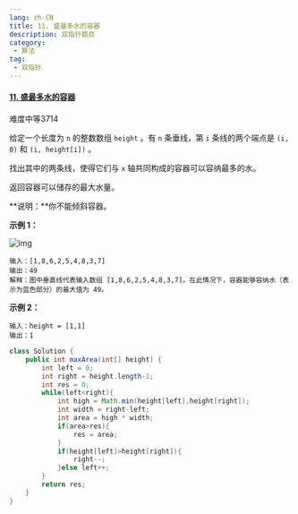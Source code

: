 ```yaml
---
lang: zh-CN
title: 11. 盛最多水的容器
description: 双指针题目
category: 
 - 算法
tag:
 - 双指针
---
```


#### [11. 盛最多水的容器](https://leetcode.cn/problems/container-with-most-water/)

难度中等3714

给定一个长度为 `n` 的整数数组 `height` 。有 `n` 条垂线，第 `i` 条线的两个端点是 `(i, 0)` 和 `(i, height[i])` 。

找出其中的两条线，使得它们与 `x` 轴共同构成的容器可以容纳最多的水。

返回容器可以储存的最大水量。

**说明：**你不能倾斜容器。

 

**示例 1：**

![img](https://aliyun-lc-upload.oss-cn-hangzhou.aliyuncs.com/aliyun-lc-upload/uploads/2018/07/25/question_11.jpg)

```
输入：[1,8,6,2,5,4,8,3,7]
输出：49 
解释：图中垂直线代表输入数组 [1,8,6,2,5,4,8,3,7]。在此情况下，容器能够容纳水（表示为蓝色部分）的最大值为 49。
```

**示例 2：**

```
输入：height = [1,1]
输出：1
```

```java
class Solution {
    public int maxArea(int[] height) {
        int left = 0;
        int right = height.length-1;
        int res = 0;
        while(left<right){
            int high = Math.min(height[left],height[right]);
            int width = right-left;
            int area = high * width;
            if(area>res){
                res = area;
            }
            if(height[left]>height[right]){
                right--;
            }else left++;
        }
        return res;
    }
}
```

